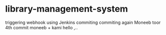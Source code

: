 # library-management-system
triggering webhook using Jenkins
commiting 
commiting again
Moneeb toor
4th commit
moneeb + kami
hello
,..

